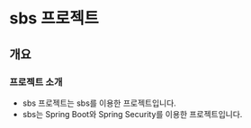 <!-- markdown 언어 -->

# sbs 프로젝트

## 개요

### 프로젝트 소개

- sbs 프로젝트는 sbs를 이용한 프로젝트입니다.
- sbs는 Spring Boot와 Spring Security를 이용한 프로젝트입니다.
